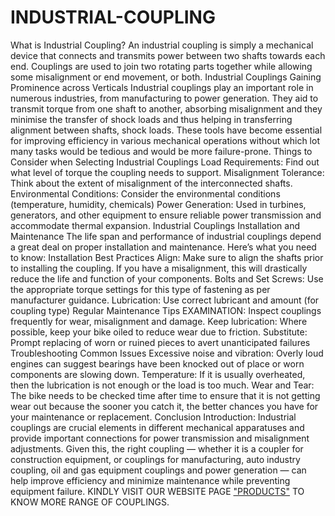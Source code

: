 # INDUSTRIAL-COUPLING
What is Industrial Coupling?
An industrial coupling is simply a mechanical device that connects and transmits power between two shafts towards each end. Couplings are used to join two rotating parts together while allowing some misalignment or end movement, or both.
Industrial Couplings Gaining Prominence across Verticals
Industrial couplings play an important role in numerous industries, from manufacturing to power generation. They aid to transmit torque from one shaft to another, absorbing misalignment and they minimise the transfer of shock loads and thus helping in transferring alignment between shafts, shock loads. These tools have become essential for improving efficiency in various mechanical operations without which lot many tasks would be tedious and would be more failure-prone.
Things to Consider when Selecting Industrial Couplings
Load Requirements:
Find out what level of torque the coupling needs to support.
Misalignment Tolerance:
Think about the extent of misalignment of the interconnected shafts.
Environmental Conditions:
Consider the environmental conditions (temperature, humidity, chemicals)
Power Generation:
Used in turbines, generators, and other equipment to ensure reliable power transmission and accommodate thermal expansion.
Industrial Couplings Installation and Maintenance
The life span and performance of industrial couplings depend a great deal on proper installation and maintenance. Here’s what you need to know:
Installation Best Practices
Align: Make sure to align the shafts prior to installing the coupling. If you have a misalignment, this will drastically reduce the life and function of your components.
Bolts and Set Screws: Use the appropriate torque settings for this type of fastening as per manufacturer guidance.
Lubrication: Use correct lubricant and amount (for coupling type)
Regular Maintenance Tips
EXAMINATION: Inspect couplings frequently for wear, misalignment and damage.
Keep lubrication: Where possible, keep your bike oiled to reduce wear due to friction.
Substitute: Prompt replacing of worn or ruined pieces to avert unanticipated failures
Troubleshooting Common Issues
Excessive noise and vibration: Overly loud engines can suggest bearings have been knocked out of place or worn components are slowing down.
Temperature: If it is usually overheated, then the lubrication is not enough or the load is too much.
Wear and Tear: The bike needs to be checked time after time to ensure that it is not getting wear out because the sooner you catch it, the better chances you have for your maintenance or replacement.
Conclusion
Introduction: Industrial couplings are crucial elements in different mechanical apparatuses and provide important connections for power transmission and misalignment adjustments. Given this, the right coupling — whether it is a coupler for construction equipment, or couplings for manufacturing, auto industry coupling, oil and gas equipment couplings and power generation — can help improve efficiency and minimize maintenance while preventing equipment failure.
KINDLY VISIT OUR WEBSITE PAGE ["PRODUCTS"]([(https://couplinghouse.com/)]) TO KNOW MORE RANGE OF COUPLINGS.
